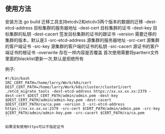 ## 使用方法
安装方法
go build 
迁移工具支持etcdv2和etcdv3两个版本的数据的迁移
-dest-etcd-address 目标集群的服务器地址
-dest-cert  目标集群的证书
-dest-key   目标集群的私钥
-dest-cacert 签发目标集群的证书的跟证书
-version 需要迁移的集群的版本，默认是3
-src-etcd-address 源集群的服务器地址
-src-cert   源集群的客户端证书
-src-key    源集群的客户端的证书的私钥
-src-cacert  源证书的客户端证书的根证书
-overwrite   存在一样内容是否覆盖
首次使用需要将parttern文件里面的blacklist更新一次,默认是拒绝所有


例子:
```
#!/bin/bash
SRC_CERT_PATH=/home/larry/Work/k8s/cert
DEST_CERT_PATH=/home/larry/Work/k8s/cluster/cluster1/cert
./etcd_migrate_tools -dest-etcd-address https://xx.xx.xx.xx:2379 -dest-cert $DEST_CERT_PATH/admin/admin.pem -dest-key $DEST_CERT_PATH/admin/admin-key.pem -dest-cacert $DEST_CERT_PATH/ca/ca.pem -version 3 -src-etcd-address https://xx.xx.xx.xx:2379 -src-cert $CERT_PATH/admin/admin.pem -src-key $CERT_PATH/admin/admin-key.pem -src-cacert $CERT_PATH/ca/ca.pem
``

如果没有使用https可以不指定证书
